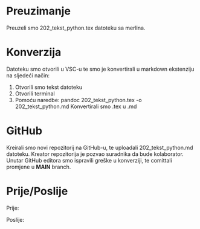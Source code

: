 # Preuzimanje

Preuzeli smo 202_tekst_python.tex datoteku sa merlina.

# Konverzija

Datoteku smo otvorili u VSC-u te smo je konvertirali u markdown ekstenziju na sljedeći način:
 1. Otvorili smo tekst datoteku
 2. Otvorili terminal
 3. Pomoću naredbe:
        pandoc 202_tekst_python.tex -o 202_tekst_python.md
    Konvertirali smo .tex u .md

# GitHub

Kreirali smo novi repozitorij na GitHub-u, te uploadali 202_tekst_python.md datoteku.
Kreator repozitorija je pozvao suradnika da bude kolaborator.
Unutar GitHub editora smo ispravili greške u konverziji, te comittali promjene u **MAIN** branch.

# Prije/Poslije

Prije:



Poslije:
